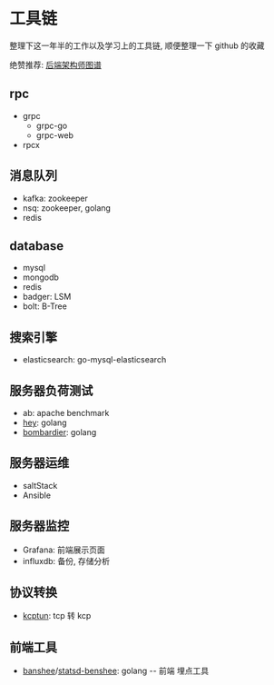 # 工具链

整理下这一年半的工作以及学习上的工具链, 顺便整理一下 github 的收藏

绝赞推荐: [后端架构师图谱](https://github.com/xingshaocheng/architect-awesome)

## rpc
- grpc
  - grpc-go
  - grpc-web
- rpcx

## 消息队列
- kafka: zookeeper
- nsq: zookeeper, golang
- redis

## database
- mysql
- mongodb
- redis
- badger: LSM
- bolt: B-Tree

## 搜索引擎
- elasticsearch: go-mysql-elasticsearch

## 服务器负荷测试
- ab: apache benchmark
- [hey](https://github.com/rakyll/hey): golang
- [bombardier](https://github.com/codesenberg/bombardier): golang

## 服务器运维
- saltStack
- Ansible

## 服务器监控
- Grafana: 前端展示页面
- influxdb: 备份, 存储分析

## 协议转换
- [kcptun](https://github.com/xtaci/kcptun): tcp 转 kcp

## 前端工具
- [banshee](https://github.com/eleme/banshee)/[statsd-benshee](https://github.com/etsy/statsd): golang -- 前端 埋点工具
